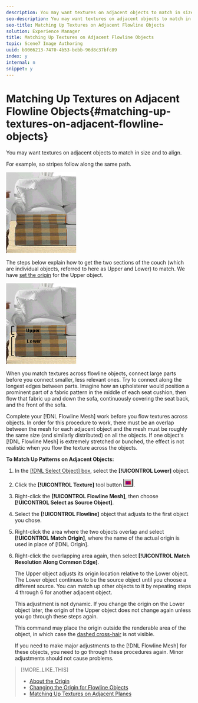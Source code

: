 ```yaml
---
description: You may want textures on adjacent objects to match in size and to align.
seo-description: You may want textures on adjacent objects to match in size and to align.
seo-title: Matching Up Textures on Adjacent Flowline Objects
solution: Experience Manager
title: Matching Up Textures on Adjacent Flowline Objects
topic: Scene7 Image Authoring
uuid: b9066213-7470-4b53-bebb-96d8c37bfc89
index: y
internal: n
snippet: y
---
```


# Matching Up Textures on Adjacent Flowline Objects{#matching-up-textures-on-adjacent-flowline-objects}

You may want textures on adjacent objects to match in size and to align.

For example, so stripes follow along the same path.

![](assets/couch_texture.png)

The steps below explain how to get the two sections of the couch (which are individual objects, referred to here as Upper and Lower) to match. We have [set the origin](../../c-vat-flow-pg/c-vat-test-flow-work/t-vat-origin-flow-obj.md#task-ad68986712984d8098243e0d0373380b) for the Upper object.

![](assets/couch_origin.png)

When you match textures across flowline objects, connect large parts before you connect smaller, less relevant ones. Try to connect along the longest edges between parts. Imagine how an upholsterer would position a prominent part of a fabric pattern in the middle of each seat cushion, then flow that fabric up and down the sofa, continuously covering the seat back, and the front of the sofa.

Complete your [!DNL Flowline Mesh] work before you flow textures across objects. In order for this procedure to work, there must be an overlap between the mesh for each adjacent object and the mesh must be roughly the same size (and similarly distributed) on all the objects. If one object's [!DNL Flowline Mesh] is extremely stretched or bunched, the effect is not realistic when you flow the texture across the objects.

**To Match Up Patterns on Adjacent Objects:** 

1. In the [ [!DNL Select Object] box](../../c-vat-gs/c-vat-sel-obj/c-vat-sel-object-box.md#concept-d127c6efaabd436a96c02f36a7bce6ac), select the **[!UICONTROL Lower]** object.
1. Click the **[!UICONTROL Texture]** tool button ![](assets/texture.png).
1. Right-click the **[!UICONTROL Flowline Mesh]**, then choose **[!UICONTROL Select as Source Object]**.
1. Select the **[!UICONTROL Flowline]** object that adjusts to the first object you chose.
1. Right-click the area where the two objects overlap and select **[!UICONTROL Match Origin]**, where the name of the actual origin is used in place of [!DNL Origin].
1. Right-click the overlapping area again, then select **[!UICONTROL Match Resolution Along Common Edge]**.

   The Upper object adjusts its origin location relative to the Lower object. The Lower object continues to be the source object until you choose a different source. You can match up other objects to it by repeating steps 4 through 6 for another adjacent object.

   This adjustment is not dynamic. If you change the origin on the Lower object later, the origin of the Upper object does not change again unless you go through these steps again.

   This command may place the origin outside the renderable area of the object, in which case the [dashed cross-hair](../../c-vat-flow-pg/c-vat-test-flow-work/t-vat-origin-flow-obj.md#task-ad68986712984d8098243e0d0373380b) is not visible.

   If you need to make major adjustments to the [!DNL Flowline Mesh] for these objects, you need to go through these procedures again. Minor adjustments should not cause problems.

>[!MORE_LIKE_THIS]
>
>* [About the Origin](../../c-vat-rend-pg/c-vat-work-text/c-vat-abt-origin.md#concept-643d030b62fd42a5bf3ce4e4ab9a3a47)
>* [Changing the Origin for Flowline Objects](../../c-vat-flow-pg/c-vat-test-flow-work/t-vat-origin-flow-obj.md#task-ad68986712984d8098243e0d0373380b)
>* [Matching Up Textures on Adjacent Planes](../../c-vat-obj-pg/c-vat-work-obj/t-vat-text-adj-planes.md#task-20755dfecbfb49e3aa5ccc3b97b3f4d8)
